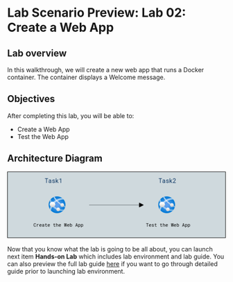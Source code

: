 # Lab Scenario Preview: Lab 02: Create a Web App

## Lab overview

In this walkthrough, we will create a new web app that runs a Docker container. The container displays a Welcome message.

## Objectives

After completing this lab, you will be able to:

- Create a Web App
- Test the Web App

## Architecture Diagram

![](../images/az900lab02.PNG)

Now that you know what the lab is going to be all about, you can launch next item **Hands-on Lab** which includes lab environment and lab guide. You can also preview the full lab guide [here](https://experience.cloudlabs.ai/#/labguidepreview/9a6cc5c1-13bc-4a18-a9c4-593aa34a5909) if you want to go through detailed guide prior to launching lab environment.
